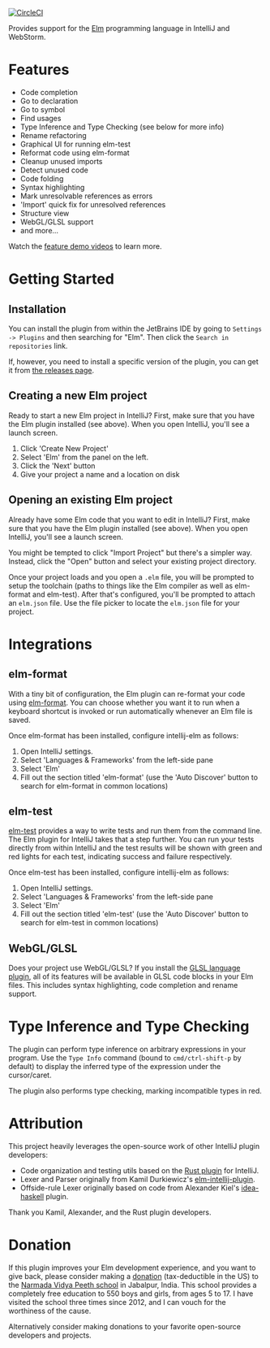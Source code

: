[![CircleCI](https://circleci.com/gh/klazuka/intellij-elm.svg?style=svg)](https://circleci.com/gh/klazuka/intellij-elm)

Provides support for the [Elm](http://elm-lang.org) programming language in IntelliJ and WebStorm.


# Features 

* Code completion
* Go to declaration
* Go to symbol
* Find usages
* Type Inference and Type Checking (see below for more info)
* Rename refactoring
* Graphical UI for running elm-test
* Reformat code using elm-format
* Cleanup unused imports
* Detect unused code
* Code folding
* Syntax highlighting
* Mark unresolvable references as errors
* 'Import' quick fix for unresolved references
* Structure view
* WebGL/GLSL support
* and more...

Watch the [feature demo videos](https://klazuka.github.io/intellij-elm/) to learn more.


# Getting Started

## Installation

You can install the plugin from within the JetBrains IDE by going to `Settings -> Plugins` and then searching for "Elm". Then click the `Search in repositories` link.

If, however, you need to install a specific version of the plugin, you can get it from [the releases page](https://github.com/klazuka/intellij-elm/releases).


## Creating a new Elm project

Ready to start a new Elm project in IntelliJ? First, make sure that you have the Elm plugin installed (see above). When you open IntelliJ, you'll see a launch screen.

1. Click 'Create New Project'
2. Select 'Elm' from the panel on the left.
3. Click the 'Next' button
4. Give your project a name and a location on disk


## Opening an existing Elm project

Already have some Elm code that you want to edit in IntelliJ? First, make sure that you have the Elm plugin installed (see above). When you open IntelliJ, you'll see a launch screen.

You might be tempted to click "Import Project" but there's a simpler way. Instead, click the "Open" button and select your existing project directory.

Once your project loads and you open a `.elm` file, you will be prompted to setup the toolchain (paths to things like the Elm compiler as well as elm-format and elm-test). After that's configured, you'll be prompted to attach an `elm.json` file. Use the file picker to locate the `elm.json` file for your project.


# Integrations

## elm-format

With a tiny bit of configuration, the Elm plugin can re-format your code using [elm-format](https://github.com/avh4/elm-format). You can choose whether you want it to run when a keyboard shortcut is invoked or run automatically whenever an Elm file is saved.

Once elm-format has been installed, configure intellij-elm as follows:

1. Open IntelliJ settings.
2. Select 'Languages & Frameworks' from the left-side pane
3. Select 'Elm'
4. Fill out the section titled 'elm-format' (use the 'Auto Discover' button to search for elm-format in common locations) 


## elm-test

[elm-test](https://github.com/elm-explorations/test) provides a way to write tests and run them from the command line. The Elm plugin for IntelliJ takes that a step further. You can run your tests directly from within IntelliJ and the test results will be shown with green and red lights for each test, indicating success and failure respectively.

Once elm-test has been installed, configure intellij-elm as follows:

1. Open IntelliJ settings.
2. Select 'Languages & Frameworks' from the left-side pane
3. Select 'Elm'
4. Fill out the section titled 'elm-test' (use the 'Auto Discover' button to search for elm-test in common locations) 


## WebGL/GLSL

Does your project use WebGL/GLSL? If you install the [GLSL language plugin](https://plugins.jetbrains.com/plugin/6993-glsl-support), all of its features will be available in GLSL code blocks in your Elm files. This includes syntax highlighting, code completion and rename support.



# Type Inference and Type Checking

The plugin can perform type inference on arbitrary expressions in your program. Use the `Type Info` command (bound to `cmd/ctrl-shift-p` by default) to display the inferred type of the expression under the cursor/caret.

The plugin also performs type checking, marking incompatible types in red.

# Attribution

This project heavily leverages the open-source work of other IntelliJ plugin developers:

* Code organization and testing utils based on the [Rust plugin](https://github.com/intellij-rust/intellij-rust) for IntelliJ. 
* Lexer and Parser originally from Kamil Durkiewicz's [elm-intellij-plugin](https://github.com/durkiewicz/elm-plugin).
* Offside-rule Lexer originally based on code from Alexander Kiel's [idea-haskell](https://github.com/alexanderkiel/idea-haskell) plugin.

Thank you Kamil, Alexander, and the Rust plugin developers.


# Donation

If this plugin improves your Elm development experience, and you want to give back, please consider making a [donation](http://www.brahmrishiyoga.org/donate) (tax-deductible in the US) to the [Narmada Vidya Peeth school](http://www.brahmrishiyoga.org/jabalpur_school/photo_gallery) in Jabalpur, India. This school provides a completely free education to 550 boys and girls, from ages 5 to 17. I have visited the school three times since 2012, and I can vouch for the worthiness of the cause.

Alternatively consider making donations to your favorite open-source developers and projects.
